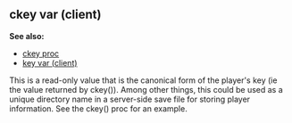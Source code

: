 ## ckey var (client)
**See also:**
*   [ckey proc](/ref/proc/ckey.md) 
*   [key var (client)](/ref/client/var/key.md) 

This is a read-only value that is the canonical form of the
player\'s key (ie the value returned by ckey()). Among other things,
this could be used as a unique directory name in a server-side save file
for storing player information. See the ckey() proc for an example.